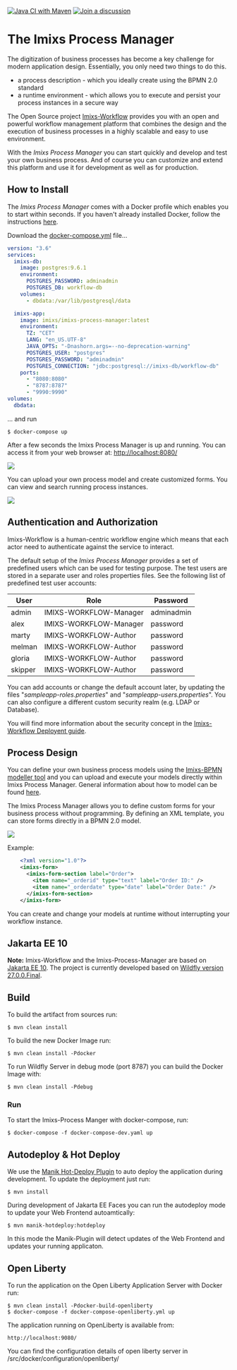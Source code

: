 [![Java CI with Maven](https://github.com/imixs/imixs-process-manager/actions/workflows/maven.yml/badge.svg)](https://github.com/imixs/imixs-process-manager/actions/workflows/maven.yml)
[![Join a discussion](https://img.shields.io/badge/discuss-on%20github-4CB697)](https://github.com/imixs/imixs-workflow/discussions)

# The Imixs Process Manager

The digitization of business processes has become a key challenge for modern application design.
Essentially, you only need two things to do this.

- a process description - which you ideally create using the BPMN 2.0 standard
- a runtime environment - which allows you to execute and persist your process instances in a secure way

The Open Source project [Imixs-Workflow](http://www.imixs.org) provides you with an open and powerful workflow management platform that combines the design and the execution of business processes in a highly scalable and easy to use environment.

With the _Imixs Process Manager_ you can start quickly and develop and test your own business process. And of course you can customize and extend this platform and use it for development as well as for production.

## How to Install

The _Imixs Process Manager_ comes with a Docker profile which enables you to start within seconds. If you haven't already installed Docker, follow the instructions [here](https://docs.docker.com/get-docker/).

Download the [docker-compose.yml](https://raw.githubusercontent.com/imixs/imixs-process-manager/master/docker-compose.yml) file...

```yaml
version: "3.6"
services:
  imixs-db:
    image: postgres:9.6.1
    environment:
      POSTGRES_PASSWORD: adminadmin
      POSTGRES_DB: workflow-db
    volumes:
      - dbdata:/var/lib/postgresql/data

  imixs-app:
    image: imixs/imixs-process-manager:latest
    environment:
      TZ: "CET"
      LANG: "en_US.UTF-8"
      JAVA_OPTS: "-Dnashorn.args=--no-deprecation-warning"
      POSTGRES_USER: "postgres"
      POSTGRES_PASSWORD: "adminadmin"
      POSTGRES_CONNECTION: "jdbc:postgresql://imixs-db/workflow-db"
    ports:
      - "8080:8080"
      - "8787:8787"
      - "9990:9990"
volumes:
  dbdata:
```

... and run

    $ docker-compose up

After a few seconds the Imixs Process Manager is up and running. You can access it from your web browser at: [http://localhost:8080/](http://localhost:8080/)

<img src="./screen-002.png" />

You can upload your own process model and create customized forms. You can view and search running process instances.

<img src="./screen-001.png" />

## Authentication and Authorization

Imixs-Workflow is a human-centric workflow engine which means that each actor need to authenticate against the service to interact.

The default setup of the _Imixs Process Manager_ provides a set of predefined users which can be used for testing purpose. The test users are stored in a separate user and roles properties files. See the following list of predefined test user accounts:

| User    | Role                   | Password   |
| ------- | ---------------------- | ---------- |
| admin   | IMIXS-WORKFLOW-Manager | adminadmin |
| alex    | IMIXS-WORKFLOW-Manager | password   |
| marty   | IMIXS-WORKFLOW-Author  | password   |
| melman  | IMIXS-WORKFLOW-Author  | password   |
| gloria  | IMIXS-WORKFLOW-Author  | password   |
| skipper | IMIXS-WORKFLOW-Author  | password   |

You can add accounts or change the default account later, by updating the files "_sampleapp-roles.properties_" and "_sampleapp-users.properties_". You can also configure a different custom security realm (e.g. LDAP or Database).

You will find more information about the security concept in the [Imixs-Workflow Deployent guide](https://www.imixs.org/doc/deployment/index.html).

## Process Design

You can define your own business process models using the [Imixs-BPMN modeller tool](https://www.imixs.org/doc/modelling/index.html) and you can upload and execute your models directly within Imixs Process Manager. General information about how to model can be found [here](https://www.imixs.org/doc/modelling/howto.html).

The Imixs Process Manager allows you to define custom forms for your business process without programming. By defining an XML template, you can store forms directly in a BPMN 2.0 model.

<img src="https://raw.githubusercontent.com/imixs/imixs-process-manager/master/src/main/webapp/pages/model-example.png" />

Example:

```xml
	<?xml version="1.0"?>
	<imixs-form>
	  <imixs-form-section label="Order">
	    <item name="_orderid" type="text" label="Order ID:" />
	    <item name="_orderdate" type="date" label="Order Date:" />
	  </imixs-form-section>
	</imixs-form>
```

You can create and change your models at runtime without interrupting your workflow instance.

## Jakarta EE 10

**Note:** Imixs-Workflow and the Imixs-Process-Manager are based on [Jakarta EE 10](https://jakarta.ee/). The project is currently developed based on [Wildfly version 27.0.0.Final](https://wildfly.org).

## Build

To build the artifact from sources run:

    $ mvn clean install

To build the new Docker Image run:

    $ mvn clean install -Pdocker

To run Wildfly Server in debug mode (port 8787) you can build the Docker Image with:

    $ mvn clean install -Pdebug

### Run

To start the Imixs-Process Manger with docker-compose, run:

    $ docker-compose -f docker-compose-dev.yaml up

## Autodeploy & Hot Deploy

We use the [Manik Hot-Deploy Plugin](https://manik.imixs.org/) to auto deploy the application during development.
To update the deployment just run:

    $ mvn install

During development of Jakarta EE Faces you can run the autodeploy mode to update your Web Frontend autoamtically:

    $ mvn manik-hotdeploy:hotdeploy

In this mode the Manik-Plugin will detect updates of the Web Frontend and updates your running applicaton.

## Open Liberty

To run the application on the Open Liberty Application Server with Docker run:

    $ mvn clean install -Pdocker-build-openliberty
    $ docker-compose -f docker-compose-openliberty.yml up

The application running on OpenLiberty is available from:

    http://localhost:9080/

You can find the configuration details of open liberty server in /src/docker/configuration/openliberty/
